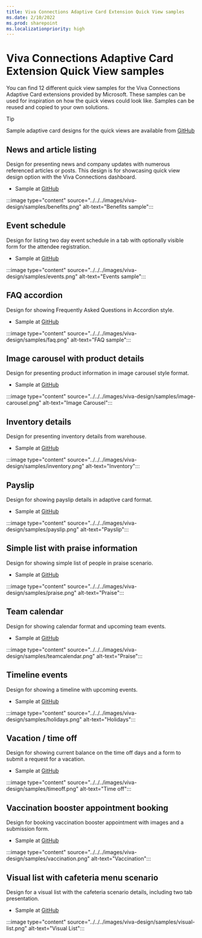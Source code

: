 ```yaml
---
title: Viva Connections Adaptive Card Extension Quick View samples
ms.date: 2/10/2022
ms.prod: sharepoint
ms.localizationpriority: high
---
```


# Viva Connections Adaptive Card Extension Quick View samples

You can find 12 different quick view samples for the Viva Connections Adaptive Card extensions provided by Microsoft. These samples can be used for inspiration on how the quick views could look like. Samples can be reused and copied to your own solutions.

> [!TIP]
> Sample adaptive card designs for the quick views are available from [GitHub](https://github.com/pnp/AdaptiveCards-Templates)

## News and article listing

Design for presenting news and company updates with numerous referenced articles or posts. This design is for showcasing quick view design option with the Viva Connections dashboard.

* Sample at [GitHub](https://github.com/pnp/AdaptiveCards-Templates/tree/main/samples/benefits)

:::image type="content" source="../../../images/viva-design/samples/benefits.png" alt-text="Benefits sample":::

## Event schedule

Design for listing two day event schedule in a tab with optionally visible form for the attendee registration.

* Sample at [GitHub](https://github.com/pnp/AdaptiveCards-Templates/tree/main/samples/event-schedule)

:::image type="content" source="../../../images/viva-design/samples/events.png" alt-text="Events sample":::

## FAQ accordion

Design for showing Frequently Asked Questions in Accordion style.

* Sample at [GitHub](https://github.com/pnp/AdaptiveCards-Templates/tree/main/samples/faq-accordion)

:::image type="content" source="../../../images/viva-design/samples/faq.png" alt-text="FAQ sample":::

## Image carousel with product details

Design for presenting product information in image carousel style format.

* Sample at [GitHub](https://github.com/pnp/AdaptiveCards-Templates/tree/main/samples/image-carousel)

:::image type="content" source="../../../images/viva-design/samples/image-carousel.png" alt-text="Image Carousel":::

## Inventory details

Design for presenting inventory details from warehouse.

* Sample at [GitHub](https://github.com/pnp/AdaptiveCards-Templates/tree/main/samples/inventory)

:::image type="content" source="../../../images/viva-design/samples/inventory.png" alt-text="Inventory":::

## Payslip

Design for showing payslip details in adaptive card format.

* Sample at [GitHub](https://github.com/pnp/AdaptiveCards-Templates/tree/main/samples/payslip)

:::image type="content" source="../../../images/viva-design/samples/payslip.png" alt-text="Payslip":::

## Simple list with praise information

Design for showing simple list of people in praise scenario.

* Sample at [GitHub](https://github.com/pnp/AdaptiveCards-Templates/tree/main/samples/simple-list)

:::image type="content" source="../../../images/viva-design/samples/praise.png" alt-text="Praise":::

## Team calendar

Design for showing calendar format and upcoming team events.

* Sample at [GitHub](https://github.com/pnp/AdaptiveCards-Templates/tree/main/samples/team-calendar)

:::image type="content" source="../../../images/viva-design/samples/teamcalendar.png" alt-text="Praise":::

## Timeline events

Design for showing a timeline with upcoming events.

* Sample at [GitHub](https://github.com/pnp/AdaptiveCards-Templates/tree/main/samples/timeline-holidays)

:::image type="content" source="../../../images/viva-design/samples/holidays.png" alt-text="Holidays":::

## Vacation / time off

Design for showing current balance on the time off days and a form to submit a request for a vacation.

* Sample at [GitHub](https://github.com/pnp/AdaptiveCards-Templates/tree/main/samples/timeoff)

:::image type="content" source="../../../images/viva-design/samples/timeoff.png" alt-text="Time off":::

## Vaccination booster appointment booking

Design for booking vaccination booster appointment with images and a submission form.

* Sample at [GitHub](https://github.com/pnp/AdaptiveCards-Templates/tree/main/samples/vaccination-booster)

:::image type="content" source="../../../images/viva-design/samples/vaccination.png" alt-text="Vaccination":::

## Visual list with cafeteria menu scenario

Design for a visual list with the cafeteria scenario details, including two tab presentation.

* Sample at [GitHub](https://github.com/pnp/AdaptiveCards-Templates/tree/main/samples/visual-list)

:::image type="content" source="../../../images/viva-design/samples/visual-list.png" alt-text="Visual List":::